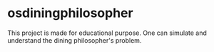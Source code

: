 # osdiningphilosopher
This project is made for educational purpose. One can simulate and understand the dining philosopher's problem.
